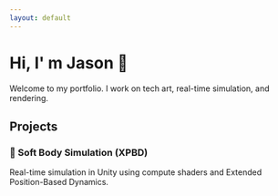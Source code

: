 ```yaml
---
layout: default
---
```


# Hi, I' m Jason 👋

Welcome to my portfolio. I work on tech art, real-time simulation, and rendering.

## Projects

### 🧩 Soft Body Simulation (XPBD)
Real-time simulation in Unity using compute shaders and Extended Position-Based Dynamics.